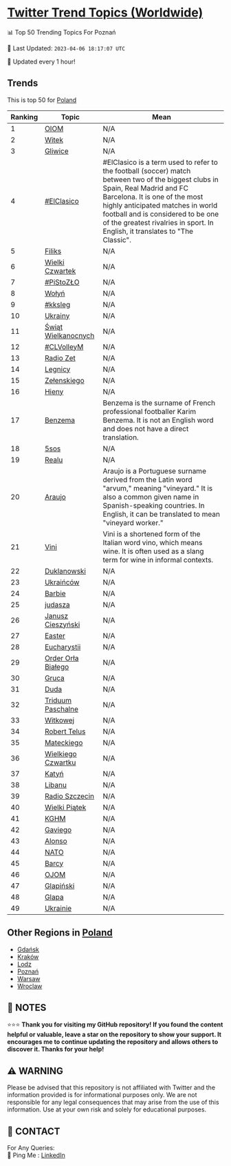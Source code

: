 [Twitter Trend Topics (Worldwide)](https://github.com/ErcinDedeoglu/Twitter-Trend-Topics)
==========


📊 Top 50 Trending Topics For Poznań

📆 Last Updated: `2023-04-06 18:17:07 UTC`

🔧 Updated every 1 hour!


## Trends

This is top 50 for [Poland](</Poland>)

| Ranking | Topic | Mean |
| ------- | ------------ | ------------ |
| 1 | [OIOM](http://twitter.com/search?q=OIOM) | N/A |
| 2 | [Witek](http://twitter.com/search?q=Witek) | N/A |
| 3 | [Gliwice](http://twitter.com/search?q=Gliwice) | N/A |
| 4 | [#ElClasico](http://twitter.com/search?q=%23ElClasico) | #ElClasico is a term used to refer to the football (soccer) match between two of the biggest clubs in Spain, Real Madrid and FC Barcelona. It is one of the most highly anticipated matches in world football and is considered to be one of the greatest rivalries in sport. In English, it translates to "The Classic". |
| 5 | [Filiks](http://twitter.com/search?q=Filiks) | N/A |
| 6 | [Wielki Czwartek](http://twitter.com/search?q=Wielki+Czwartek) | N/A |
| 7 | [#PiStoZŁO](http://twitter.com/search?q=%23PiStoZ%c5%81O) | N/A |
| 8 | [Wołyń](http://twitter.com/search?q=Wo%c5%82y%c5%84) | N/A |
| 9 | [#kksleg](http://twitter.com/search?q=%23kksleg) | N/A |
| 10 | [Ukrainy](http://twitter.com/search?q=Ukrainy) | N/A |
| 11 | [Świąt Wielkanocnych](http://twitter.com/search?q=%c5%9awi%c4%85t+Wielkanocnych) | N/A |
| 12 | [#CLVolleyM](http://twitter.com/search?q=%23CLVolleyM) | N/A |
| 13 | [Radio Zet](http://twitter.com/search?q=Radio+Zet) | N/A |
| 14 | [Legnicy](http://twitter.com/search?q=Legnicy) | N/A |
| 15 | [Zełenskiego](http://twitter.com/search?q=Ze%c5%82enskiego) | N/A |
| 16 | [Hieny](http://twitter.com/search?q=Hieny) | N/A |
| 17 | [Benzema](http://twitter.com/search?q=Benzema) | Benzema is the surname of French professional footballer Karim Benzema. It is not an English word and does not have a direct translation. |
| 18 | [5sos](http://twitter.com/search?q=5sos) | N/A |
| 19 | [Realu](http://twitter.com/search?q=Realu) | N/A |
| 20 | [Araujo](http://twitter.com/search?q=Araujo) | Araujo is a Portuguese surname derived from the Latin word "arvum," meaning "vineyard." It is also a common given name in Spanish-speaking countries. In English, it can be translated to mean "vineyard worker." |
| 21 | [Vini](http://twitter.com/search?q=Vini) | Vini is a shortened form of the Italian word vino, which means wine. It is often used as a slang term for wine in informal contexts. |
| 22 | [Duklanowski](http://twitter.com/search?q=Duklanowski) | N/A |
| 23 | [Ukraińców](http://twitter.com/search?q=Ukrai%c5%84c%c3%b3w) | N/A |
| 24 | [Barbie](http://twitter.com/search?q=Barbie) | N/A |
| 25 | [judasza](http://twitter.com/search?q=judasza) | N/A |
| 26 | [Janusz Cieszyński](http://twitter.com/search?q=Janusz+Cieszy%c5%84ski) | N/A |
| 27 | [Easter](http://twitter.com/search?q=Easter) | N/A |
| 28 | [Eucharystii](http://twitter.com/search?q=Eucharystii) | N/A |
| 29 | [Order Orła Białego](http://twitter.com/search?q=Order+Or%c5%82a+Bia%c5%82ego) | N/A |
| 30 | [Gruca](http://twitter.com/search?q=Gruca) | N/A |
| 31 | [Duda](http://twitter.com/search?q=Duda) | N/A |
| 32 | [Triduum Paschalne](http://twitter.com/search?q=Triduum+Paschalne) | N/A |
| 33 | [Witkowej](http://twitter.com/search?q=Witkowej) | N/A |
| 34 | [Robert Telus](http://twitter.com/search?q=Robert+Telus) | N/A |
| 35 | [Mateckiego](http://twitter.com/search?q=Mateckiego) | N/A |
| 36 | [Wielkiego Czwartku](http://twitter.com/search?q=Wielkiego+Czwartku) | N/A |
| 37 | [Katyń](http://twitter.com/search?q=Katy%c5%84) | N/A |
| 38 | [Libanu](http://twitter.com/search?q=Libanu) | N/A |
| 39 | [Radio Szczecin](http://twitter.com/search?q=Radio+Szczecin) | N/A |
| 40 | [Wielki Piątek](http://twitter.com/search?q=Wielki+Pi%c4%85tek) | N/A |
| 41 | [KGHM](http://twitter.com/search?q=KGHM) | N/A |
| 42 | [Gaviego](http://twitter.com/search?q=Gaviego) | N/A |
| 43 | [Alonso](http://twitter.com/search?q=Alonso) | N/A |
| 44 | [NATO](http://twitter.com/search?q=NATO) | N/A |
| 45 | [Barcy](http://twitter.com/search?q=Barcy) | N/A |
| 46 | [OJOM](http://twitter.com/search?q=OJOM) | N/A |
| 47 | [Glapiński](http://twitter.com/search?q=Glapi%c5%84ski) | N/A |
| 48 | [Glapa](http://twitter.com/search?q=Glapa) | N/A |
| 49 | [Ukrainie](http://twitter.com/search?q=Ukrainie) | N/A |



## Other Regions in [Poland](</Poland>)

* [Gdańsk](</Poland/Gdańsk.md>)
* [Kraków](</Poland/Kraków.md>)
* [Lodz](</Poland/Lodz.md>)
* [Poznań](</Poland/Poznań.md>)
* [Warsaw](</Poland/Warsaw.md>)
* [Wroclaw](</Poland/Wroclaw.md>)



## 📝 NOTES

⭐⭐⭐ **Thank you for visiting my GitHub repository! If you found the content helpful or valuable, leave a star on the repository to show your support. It encourages me to continue updating the repository and allows others to discover it. Thanks for your help!**


## ⚠️ WARNING

Please be advised that this repository is not affiliated with Twitter and the information provided is for informational purposes only. We are not responsible for any legal consequences that may arise from the use of this information. Use at your own risk and solely for educational purposes.


## 📨 CONTACT

 For Any Queries:  
            🏓 Ping Me : [LinkedIn](https://www.linkedin.com/in/ercindedeoglu/)
